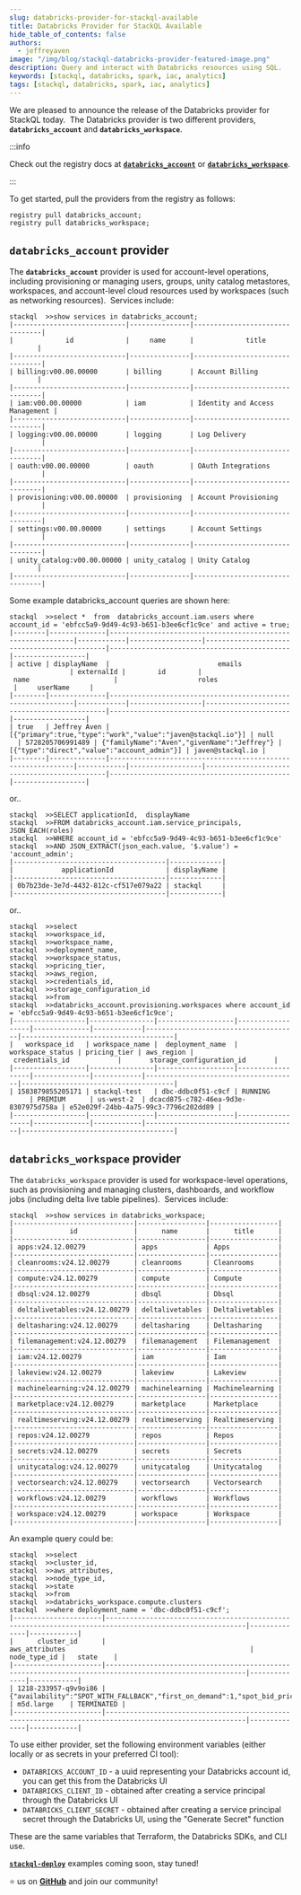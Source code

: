 ```yaml
---
slug: databricks-provider-for-stackql-available
title: Databricks Provider for StackQL Available
hide_table_of_contents: false
authors:	
  - jeffreyaven
image: "/img/blog/stackql-databricks-provider-featured-image.png"
description: Query and interact with Databricks resources using SQL.
keywords: [stackql, databricks, spark, iac, analytics]
tags: [stackql, databricks, spark, iac, analytics]
---
```


We are pleased to announce the release of the Databricks provider for StackQL today.  The Databricks provider is two different providers, __`databricks_account`__ and __`databricks_workspace`__.  

:::info

Check out the registry docs at [__`databricks_account`__](https://databricks-account.stackql.io/providers/databricks_account/) or [__`databricks_workspace`__](https://databricks-workspace.stackql.io/providers/databricks_workspace/).

:::

To get started, pull the providers from the registry as follows:  

```
registry pull databricks_account;
registry pull databricks_workspace;
``` 

## `databricks_account` provider

The __`databricks_account`__ provider is used for account-level operations, including provisioning or managing users, groups, unity catalog metastores, workspaces, and account-level cloud resources used by workspaces (such as networking resources).  Services include:

```
stackql  >>show services in databricks_account;
|----------------------------|---------------|--------------------------------|
|             id             |     name      |             title              |
|----------------------------|---------------|--------------------------------|
| billing:v00.00.00000       | billing       | Account Billing                |
|----------------------------|---------------|--------------------------------|
| iam:v00.00.00000           | iam           | Identity and Access Management |
|----------------------------|---------------|--------------------------------|
| logging:v00.00.00000       | logging       | Log Delivery                   |
|----------------------------|---------------|--------------------------------|
| oauth:v00.00.00000         | oauth         | OAuth Integrations             |
|----------------------------|---------------|--------------------------------|
| provisioning:v00.00.00000  | provisioning  | Account Provisioning           |
|----------------------------|---------------|--------------------------------|
| settings:v00.00.00000      | settings      | Account Settings               |
|----------------------------|---------------|--------------------------------|
| unity_catalog:v00.00.00000 | unity_catalog | Unity Catalog                  |
|----------------------------|---------------|--------------------------------|
```

Some example databricks_account queries are shown here:

```
stackql  >>select *  from  databricks_account.iam.users where account_id = 'ebfcc5a9-9d49-4c93-b651-b3ee6cf1c9ce' and active = true;
|--------|--------------|-------------------------------------------------------------|------------|------------------|---------------------------------------------|---------------------------------------------|------------------|
| active | displayName  |                           emails                            | externalId |        id        |                    name                     |                    roles         
 |     userName     |
|--------|--------------|-------------------------------------------------------------|------------|------------------|---------------------------------------------|---------------------------------------------|------------------|
| true   | Jeffrey Aven | [{"primary":true,"type":"work","value":"javen@stackql.io"}] | null       | 5728205706991489 | {"familyName":"Aven","givenName":"Jeffrey"} | [{"type":"direct","value":"account_admin"}] | javen@stackql.io |
|--------|--------------|-------------------------------------------------------------|------------|------------------|---------------------------------------------|---------------------------------------------|------------------|
```
or..

```
stackql  >>SELECT applicationId,  displayName
stackql  >>FROM databricks_account.iam.service_principals, JSON_EACH(roles)
stackql  >>WHERE account_id = 'ebfcc5a9-9d49-4c93-b651-b3ee6cf1c9ce'
stackql  >>AND JSON_EXTRACT(json_each.value, '$.value') = 'account_admin';
|--------------------------------------|-------------|
|            applicationId             | displayName |
|--------------------------------------|-------------|
| 0b7b23de-3e7d-4432-812c-cf517e079a22 | stackql     |
|--------------------------------------|-------------|
```

or..

```
stackql  >>select
stackql  >>workspace_id,
stackql  >>workspace_name,
stackql  >>deployment_name,
stackql  >>workspace_status,
stackql  >>pricing_tier,
stackql  >>aws_region,
stackql  >>credentials_id,
stackql  >>storage_configuration_id
stackql  >>from
stackql  >>databricks_account.provisioning.workspaces where account_id = 'ebfcc5a9-9d49-4c93-b651-b3ee6cf1c9ce';
|------------------|----------------|-------------------|------------------|--------------|------------|--------------------------------------|--------------------------------------|
|   workspace_id   | workspace_name |  deployment_name  | workspace_status | pricing_tier | aws_region |            credentials_id            |       storage_configuration_id       |
|------------------|----------------|-------------------|------------------|--------------|------------|--------------------------------------|--------------------------------------|
| 1583879855205171 | stackql-test   | dbc-ddbc0f51-c9cf | RUNNING          | PREMIUM      | us-west-2  | dcacd875-c782-46ea-9d3e-8307975d758a | e52e029f-24bb-4a75-99c3-7796c202dd89 |
|------------------|----------------|-------------------|------------------|--------------|------------|--------------------------------------|--------------------------------------|
```

## `databricks_workspace` provider

The `databricks_workspace` provider is used for workspace-level operations, such as provisioning and managing clusters, dashboards, and workflow jobs (including delta live table pipelines).  Services include:  

```
stackql  >>show services in databricks_workspace;
|------------------------------|-----------------|-----------------|
|              id              |      name       |      title      |
|------------------------------|-----------------|-----------------|
| apps:v24.12.00279            | apps            | Apps            |
|------------------------------|-----------------|-----------------|
| cleanrooms:v24.12.00279      | cleanrooms      | Cleanrooms      |
|------------------------------|-----------------|-----------------|
| compute:v24.12.00279         | compute         | Compute         |
|------------------------------|-----------------|-----------------|
| dbsql:v24.12.00279           | dbsql           | Dbsql           |
|------------------------------|-----------------|-----------------|
| deltalivetables:v24.12.00279 | deltalivetables | Deltalivetables |
|------------------------------|-----------------|-----------------|
| deltasharing:v24.12.00279    | deltasharing    | Deltasharing    |
|------------------------------|-----------------|-----------------|
| filemanagement:v24.12.00279  | filemanagement  | Filemanagement  |
|------------------------------|-----------------|-----------------|
| iam:v24.12.00279             | iam             | Iam             |
|------------------------------|-----------------|-----------------|
| lakeview:v24.12.00279        | lakeview        | Lakeview        |
|------------------------------|-----------------|-----------------|
| machinelearning:v24.12.00279 | machinelearning | Machinelearning |
|------------------------------|-----------------|-----------------|
| marketplace:v24.12.00279     | marketplace     | Marketplace     |
|------------------------------|-----------------|-----------------|
| realtimeserving:v24.12.00279 | realtimeserving | Realtimeserving |
|------------------------------|-----------------|-----------------|
| repos:v24.12.00279           | repos           | Repos           |
|------------------------------|-----------------|-----------------|
| secrets:v24.12.00279         | secrets         | Secrets         |
|------------------------------|-----------------|-----------------|
| unitycatalog:v24.12.00279    | unitycatalog    | Unitycatalog    |
|------------------------------|-----------------|-----------------|
| vectorsearch:v24.12.00279    | vectorsearch    | Vectorsearch    |
|------------------------------|-----------------|-----------------|
| workflows:v24.12.00279       | workflows       | Workflows       |
|------------------------------|-----------------|-----------------|
| workspace:v24.12.00279       | workspace       | Workspace       |
|------------------------------|-----------------|-----------------|
```

An example query could be:

```
stackql  >>select
stackql  >>cluster_id,
stackql  >>aws_attributes,
stackql  >>node_type_id,
stackql  >>state
stackql  >>from
stackql  >>databricks_workspace.compute.clusters
stackql  >>where deployment_name = 'dbc-ddbc0f51-c9cf';
|----------------------|---------------------------------------------------------------------------------------------------------|--------------|------------|
|      cluster_id      |                                             aws_attributes                                              | node_type_id |   state    |
|----------------------|---------------------------------------------------------------------------------------------------------|--------------|------------|
| 1218-233957-q9v9oi86 | {"availability":"SPOT_WITH_FALLBACK","first_on_demand":1,"spot_bid_price_percent":100,"zone_id":"auto"} | m5d.large    | TERMINATED |
|----------------------|---------------------------------------------------------------------------------------------------------|--------------|------------|
```

To use either provider, set the following environment variables (either locally or as secrets in your preferred CI tool):

- `DATABRICKS_ACCOUNT_ID` - a uuid representing your Databricks account id, you can get this from the Databricks UI
- `DATABRICKS_CLIENT_ID` - obtained after creating a service principal through the Databricks UI
- `DATABRICKS_CLIENT_SECRET` - obtained after creating a service principal secret through the Databricks UI, using the "Generate Secret" function

These are the same variables that Terraform, the Databricks SDKs, and CLI use.  

[__`stackql-deploy`__](https://stackql-deploy.io/docs/) examples coming soon, stay tuned!  

⭐ us on [__GitHub__](https://github.com/stackql/stackql) and join our community!